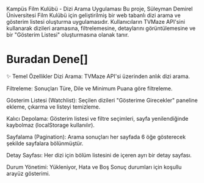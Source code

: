 Kampüs Film Kulübü - Dizi Arama Uygulaması
Bu proje, Süleyman Demirel Üniversitesi Film Kulübü için geliştirilmiş bir web tabanlı dizi arama ve gösterim listesi oluşturma uygulamasıdır. Kullanıcıların TVMaze API'sini kullanarak dizileri aramasına, filtrelemesine, detaylarını görüntülemesine ve bir "Gösterim Listesi" oluşturmasına olanak tanır.

# Buradan Dene[]

✨ Temel Özellikler
Dizi Arama: TVMaze API'si üzerinden anlık dizi arama.

Filtreleme: Sonuçları Türe, Dile ve Minimum Puana göre filtreleme.

Gösterim Listesi (Watchlist): Seçilen dizileri "Gösterime Girecekler" paneline ekleme, çıkarma ve listeyi temizleme.

Kalıcı Depolama: Gösterim listesi ve filtre seçimleri, sayfa yenilendiğinde kaybolmaz (localStorage kullanılır).

Sayfalama (Pagination): Arama sonuçları her sayfada 6 öğe gösterecek şekilde sayfalara bölünmüştür.

Detay Sayfası: Her dizi için bölüm listesini de içeren ayrı bir detay sayfası.

Durum Yönetimi: Yükleniyor, Hata ve Boş Sonuç durumları için koşullu arayüz gösterimi.
